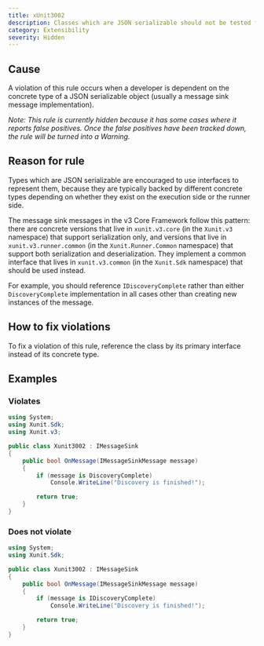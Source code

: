 ```yaml
---
title: xUnit3002
description: Classes which are JSON serializable should not be tested for their concrete type
category: Extensibility
severity: Hidden
---
```


## Cause

A violation of this rule occurs when a developer is dependent on the concrete type of a JSON serializable object
(usually a message sink message implementation).

_Note: This rule is currently hidden because it has some cases where it reports false positives. Once the false
positives have been tracked down, the rule will be turned into a Warning._

## Reason for rule

Types which are JSON serializable are encouraged to use interfaces to represent them, because they are typically
backed by different concrete types depending on whether they exist on the execution side or the runner side.

The message sink messages in the v3 Core Framework follow this pattern: there are concrete versions that live in
`xunit.v3.core` (in the `Xunit.v3` namespace) that support serialization only, and versions that live in
`xunit.v3.runner.common` (in the `Xunit.Runner.Common` namespace) that support both serialization and deserialization.
They implement a common interface that lives in `xunit.v3.common` (in the `Xunit.Sdk` namespace) that should be
used instead.

For example, you should reference `IDiscoveryComplete` rather than either `DiscoveryComplete` implementation in all
cases other than creating new instances of the message.

## How to fix violations

To fix a violation of this rule, reference the class by its primary interface instead of its concrete type.

## Examples

### Violates

```csharp
using System;
using Xunit.Sdk;
using Xunit.v3;

public class Xunit3002 : IMessageSink
{
    public bool OnMessage(IMessageSinkMessage message)
    {
        if (message is DiscoveryComplete)
            Console.WriteLine("Discovery is finished!");

        return true;
    }
}
```

### Does not violate

```csharp
using System;
using Xunit.Sdk;

public class Xunit3002 : IMessageSink
{
    public bool OnMessage(IMessageSinkMessage message)
    {
        if (message is IDiscoveryComplete)
            Console.WriteLine("Discovery is finished!");

        return true;
    }
}
```

